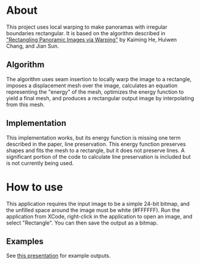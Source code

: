 # About
This project uses local warping to make panoramas with irregular boundaries rectangular. 
It is based on the algorithm described in ["Rectangling Panoramic Images via Warping"](http://research.microsoft.com/en-us/um/people/kahe/publications/sig13pano.pdf) by Kaiming He, Huiwen Chang, and Jian Sun.

## Algorithm
The algorithm uses seam insertion to locally warp the image to a rectangle, imposes a displacement mesh over the image, calculates an equation representing the "energy" of the mesh, optimizes the energy function to yield a final mesh, and produces a rectangular output image by interpolating from this mesh.

## Implementation
This implementation works, but its energy function is missing one term described in the paper, line preservation. 
This energy function preserves shapes and fits the mesh to a rectangle, but it does not preserve lines. 
A significant portion of the code to calculate line preservation is included but is not currently being used.

# How to use
This application requires the input image to be a simple 24-bit bitmap, and the unfilled space around the image must be white (#FFFFFF).
Run the application from XCode, right-click in the application to open an image, and select "Rectangle". You can then save the output as a bitmap.

## Examples
See [this presentation](https://drive.google.com/file/d/0BxSdeGQZozZSM0dkZ1R0UG0wX0E/view?usp=sharing) for example outputs.

